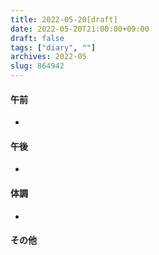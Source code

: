 ```yaml
---
title: 2022-05-20[draft]
date: 2022-05-20T21:00:00+09:00
draft: false
tags: ["diary", ""]
archives: 2022-05
slug: 864942
---
```

#### 午前
- 
#### 午後
- 
#### 体調
- 
#### その他